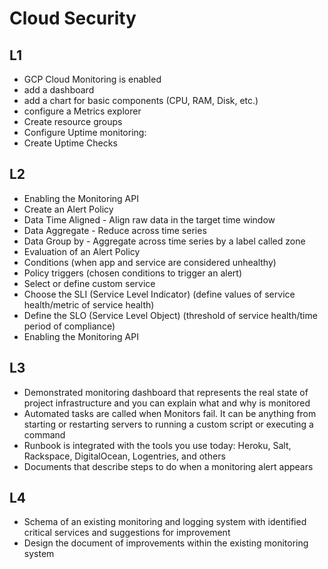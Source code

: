 # Cloud Security  
## L1  
- GCP Cloud Monitoring is enabled  
- add a dashboard  
- add a chart for basic components (CPU, RAM, Disk, etc.)  
- configure a Metrics explorer  
- Create resource groups  
- Configure Uptime monitoring:  
- Create Uptime Checks  
  
## L2  
- Enabling the Monitoring API  
- Create an Alert Policy  
- Data Time Aligned - Align raw data in the target time window  
- Data Aggregate - Reduce across time series
- Data Group by - Aggregate across time series by a label called zone
- Evaluation of an Alert Policy
- Conditions (when app and service are considered unhealthy)
- Policy triggers (chosen conditions to trigger an alert)
- Select or define custom service
- Choose the SLI (Service Level Indicator) (define values of service health/metric of service health)
- Define the SLO (Service Level Object) (threshold of service health/time period of compliance)
- Enabling the Monitoring API

## L3
- Demonstrated monitoring dashboard that represents the real state of project infrastructure and you can explain what and why is monitored
- Automated tasks are called when Monitors fail. It can be anything from starting or restarting servers to running a custom script or executing a command
- Runbook is integrated with the tools you use today: Heroku, Salt, Rackspace, DigitalOcean, Logentries, and others
- Documents that describe steps to do when a monitoring alert appears

## L4
- Schema of an existing monitoring and logging system with identified critical services and suggestions for improvement
- Design the document of improvements within the existing monitoring system